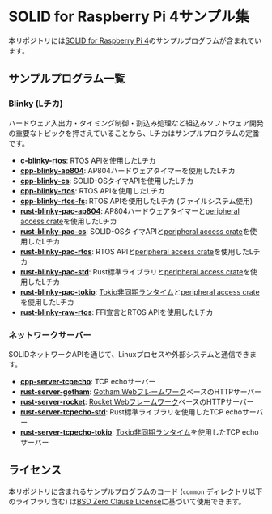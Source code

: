 # SOLID for Raspberry Pi 4サンプル集

本リポジトリには[SOLID for Raspberry Pi 4][1]のサンプルプログラムが含まれています。

## サンプルプログラム一覧

### Blinky (Lチカ)

ハードウェア入出力・タイミング制御・割込み処理など組込みソフトウェア開発の重要なトピックを押さえていることから、Lチカはサンプルプログラムの定番です。

- **[c-blinky-rtos](./c-blinky-rtos)**: RTOS APIを使用したLチカ
- **[cpp-blinky-ap804](./cpp-blinky-ap804)**: AP804ハードウェアタイマーを使用したLチカ
- **[cpp-blinky-cs](./cpp-blinky-cs)**: SOLID-OSタイマAPIを使用したLチカ
- **[cpp-blinky-rtos](./cpp-blinky-rtos)**: RTOS APIを使用したLチカ
- **[cpp-blinky-rtos-fs](./cpp-blinky-rtos-fs)**: RTOS APIを使用したLチカ (ファイルシステム使用)
- **[rust-blinky-pac-ap804](./rust-blinky-pac-ap804)**: AP804ハードウェアタイマーと[peripheral access crate](./common/bcm2711_pac)を使用したLチカ
- **[rust-blinky-pac-cs](./rust-blinky-pac-cs)**: SOLID-OSタイマAPIと[peripheral access crate](./common/bcm2711_pac)を使用したLチカ
- **[rust-blinky-pac-rtos](./rust-blinky-pac-rtos)**: RTOS APIと[peripheral access crate](./common/bcm2711_pac)を使用したLチカ
- **[rust-blinky-pac-std](./rust-blinky-pac-std)**: Rust標準ライブラリと[peripheral access crate](./common/bcm2711_pac)を使用したLチカ
- **[rust-blinky-pac-tokio](./rust-blinky-pac-tokio)**: [Tokio非同期ランタイム](https://tokio.rs)と[peripheral access crate](./common/bcm2711_pac)を使用したLチカ
- **[rust-blinky-raw-rtos](./rust-blinky-raw-rtos)**: FFI宣言とRTOS APIを使用したLチカ

### ネットワークサーバー

SOLIDネットワークAPIを通じて、Linuxプロセスや外部システムと通信できます。

- **[cpp-server-tcpecho](./cpp-server-tcpecho)**: TCP echoサーバー
- **[rust-server-gotham](./rust-server-gotham)**: [Gotham Webフレームワーク](https://gotham.rs/)ベースのHTTPサーバー
- **[rust-server-rocket](./rust-server-rocket)**: [Rocket Webフレームワーク](https://rocket.rs/)ベースのHTTPサーバー
- **[rust-server-tcpecho-std](./rust-server-tcpecho-std)**: Rust標準ライブラリを使用したTCP echoサーバー
- **[rust-server-tcpecho-tokio](./rust-server-tcpecho-tokio)**: [Tokio非同期ランタイム](https://tokio.rs)を使用したTCP echoサーバー

## ライセンス

本リポジトリに含まれるサンプルプログラムのコード (`common` ディレクトリ以下のライブラリ含む) は[BSD Zero Clause License](LICENSE)に基づいて使用できます。

[1]: https://solid.kmckk.com/SOLID/solid4rpi4

